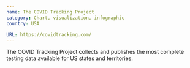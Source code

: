 ```yaml
---
name: The COVID Tracking Project
category: Chart, visualization, infographic
country: USA

URL: https://covidtracking.com/
---
```


The COVID Tracking Project collects and publishes the most complete testing data available for US states and territories.